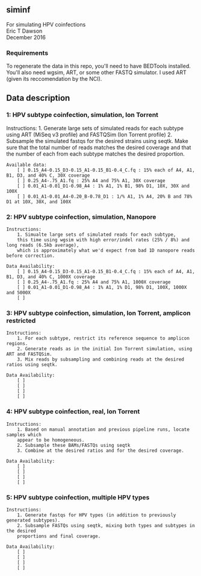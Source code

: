 siminf
------
For simulating HPV coinfections  
Eric T Dawson  
December 2016

### Requirements
To regenerate the data in this repo, you'll need to have BEDTools installed. You'll also need wgsim,
ART, or some other FASTQ simulator. I used ART (given its reccomendation by the NCI).

## Data description
### 1: HPV subtype coinfection, simulation, Ion Torrent
   Instructions:
        1. Generate large sets of simulated reads for each subtype
        using ART (MiSeq v3 profile) and FASTQSim (Ion Torrent profile)
        2. Subsample the simulated fastqs for the desired strains using seqtk.
        Make sure that the total number of reads matches the desired coverage
        and that the number of each from each subtype matches the desired proportion.

    Available data:
        [ ] 0.15_A4-0.15_D3-0.15_A1-0.15_B1-0.4_C.fq : 15% each of A4, A1, B1, D3, and 40% C, 30X coverage
        [ ] 0.25_A4-.75_A1.fq : 25% A4 and 75% A1, 30X coverage
        [ ] 0.01_A1-0.01_D1-0.98_A4 : 1% A1, 1% B1, 98% D1, 10X, 30X and 100X
        [ ] 0.01_A1-0.01_A4-0.20_B-0.78_D1 : 1/% A1, 1% A4, 20% B and 78% D1 at 10X, 30X, and 100X
### 2: HPV subtype coinfection, simulation, Nanopore
    Instructions:
        1. Simualte large sets of simulated reads for each subtype,
        this time using wgsim with high error/indel rates (25% / 8%) and long reads (6.5kb average),
        which is approximately what we'd expect from bad 1D nanopore reads before correction.

    Data Availability:
        [ ] 0.15_A4-0.15_D3-0.15_A1-0.15_B1-0.4_C.fq : 15% each of A4, A1, B1, D3, and 40% C, 1000X coverage
        [ ] 0.25_A4-.75_A1.fq : 25% A4 and 75% A1, 1000X coverage
        [ ] 0.01_A1-0.01_D1-0.98_A4 : 1% A1, 1% D1, 98% D1, 100X, 1000X and 5000X
        [ ] 
### 3: HPV subtype coinfection, simulation, Ion Torrent, amplicon restricted
    Instructions:
        1. For each subtype, restrict its reference sequence to amplicon regions.
        2. Generate reads as in the initial Ion Torrent simulation, using ART and FASTQSim.
        3. Mix reads by subsampling and combining reads at the desired ratios using seqtk.

    Data Availability:
        [ ]
        [ ]
        [ ]
        [ ]
### 4: HPV subtype coinfection, real, Ion Torrent
    Instructions:
        1. Based on manual annotation and previous pipeline runs, locate samples which
        appear to be homogeneous.
        2. Subsample these BAMs/FASTQs using seqtk
        3. Combine at the desired ratios and for the desired coverage.

    Data Availability:
        [ ]
        [ ]
        [ ]
        [ ]
### 5: HPV subtype coinfection, multiple HPV types
    Instructions:
        1. Generate fastqs for HPV types (in addition to previously generated subtypes).
        2. Subsample FASTQs using seqtk, mixing both types and subtypes in the desired
        proportions and final coverage.

    Data Availability:
        [ ]
        [ ]
        [ ]
        [ ]
